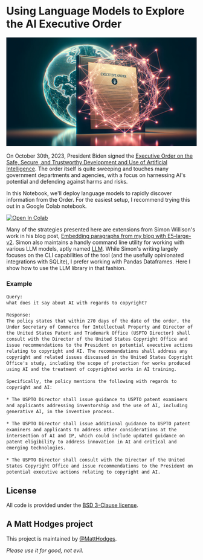# Using Language Models to Explore the AI Executive Order

![LLM AI EO](llm_ai_eo_header.jpg)

On October 30th, 2023, President Biden signed the [Executive Order on the Safe, Secure, and Trustworthy Development and Use of Artificial Intelligence](https://www.whitehouse.gov/briefing-room/presidential-actions/2023/10/30/executive-order-on-the-safe-secure-and-trustworthy-development-and-use-of-artificial-intelligence/). The order itself is quite sweeping and touches many government departments and agencies, with a focus on harnessing AI's potential and defending against harms and risks.

In this Notebook, we'll deploy language models to rapidly discover information from the Order. For the easiest setup, I recommend trying this out in a Google Colab notebook.

<a target="_blank" href="https://colab.research.google.com/github/hodgesmr/llm_ai_eo/blob/main/llm_ai_eo.ipynb">
  <img src="https://colab.research.google.com/assets/colab-badge.svg" alt="Open In Colab"/>
</a>

Many of the strategies presented here are extensions from Simon Willison's work in his blog post, [Embedding paragraphs from my blog with E5-large-v2](https://til.simonwillison.net/llms/embed-paragraphs). Simon also maintains a handly command line utility for working with various LLM models, aptly named [LLM](https://llm.datasette.io/en/stable/). While Simon's writing largely focuses on the CLI capabilities of the tool (and the usefully opinionated integrations with SQLite), I prefer working with Pandas Dataframes. Here I show how to use the LLM library in that fashion.

### Example

```
Query:
what does it say about AI with regards to copyright?

Response:
The policy states that within 270 days of the date of the order, the Under Secretary of Commerce for Intellectual Property and Director of the United States Patent and Trademark Office (USPTO Director) shall consult with the Director of the United States Copyright Office and issue recommendations to the President on potential executive actions relating to copyright and AI. The recommendations shall address any copyright and related issues discussed in the United States Copyright Office's study, including the scope of protection for works produced using AI and the treatment of copyrighted works in AI training.

Specifically, the policy mentions the following with regards to copyright and AI:

* The USPTO Director shall issue guidance to USPTO patent examiners and applicants addressing inventorship and the use of AI, including generative AI, in the inventive process.

* The USPTO Director shall issue additional guidance to USPTO patent examiners and applicants to address other considerations at the intersection of AI and IP, which could include updated guidance on patent eligibility to address innovation in AI and critical and emerging technologies.

* The USPTO Director shall consult with the Director of the United States Copyright Office and issue recommendations to the President on potential executive actions relating to copyright and AI.
```

## License

All code is provided under the [BSD 3-Clause license](https://github.com/hodgesmr/llm_ai_eo/blob/main/LICENSE).

## A Matt Hodges project

This project is maintained by [@MattHodges](https://mastodon.social/@MattHodges).

_Please use it for good, not evil._
